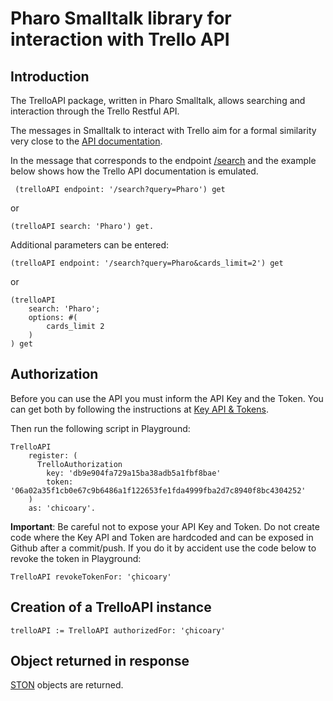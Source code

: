 # Pharo Smalltalk library for interaction with Trello API

## Introduction

The TrelloAPI package, written in Pharo Smalltalk, allows searching and interaction through the Trello Restful API.

The messages in Smalltalk to interact with Trello aim for a formal similarity very close to the [API documentation](https://developers.trello.com/reference#introduction).

In the message that corresponds to the endpoint [/search](https://developers.trello.com/reference#search-1) and the example below shows how the Trello API documentation is emulated.

```smalltalk
 (trelloAPI endpoint: '/search?query=Pharo') get
```

or

```smalltalk
(trelloAPI search: 'Pharo') get.
```

Additional parameters can be entered:

```smalltalk
(trelloAPI endpoint: '/search?query=Pharo&cards_limit=2') get
```

or

```smalltalk
(trelloAPI 
    search: 'Pharo'; 
    options: #(
        cards_limit 2
    ) 
) get
```

## Authorization

Before you can use the API you must inform the API Key and the Token.
You can get both by following the instructions at [Key API & Tokens](https://developers.trello.com/reference#api-key-tokens).

Then run the following script in Playground:

```smalltalk
TrelloAPI 
    register: (
      TrelloAuthorization 
        key: 'db9e904fa729a15ba38adb5a1fbf8bae' 
        token: '06a02a35f1cb0e67c9b6486a1f122653fe1fda4999fba2d7c8940f8bc4304252'
    )
    as: 'chicoary'.
```

**Important**:
	Be careful not to expose your API Key and Token. Do not create code where the Key API and Token are hardcoded and can be exposed in Github after a commit/push. If you do it by accident use the code below to revoke the token in Playground:
	
```smalltalk
TrelloAPI revokeTokenFor: 'çhicoary'
```

## Creation of a TrelloAPI instance

```smalltalk
trelloAPI := TrelloAPI authorizedFor: 'çhicoary' 
```

## Object returned in response

[STON](https://github.com/svenvc/ston/blob/master/ston-paper.md) objects are returned.

